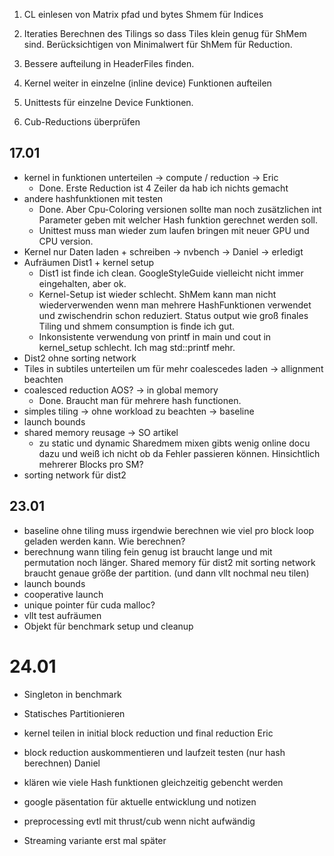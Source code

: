 1. CL einlesen von Matrix pfad und bytes Shmem für Indices

2. Iteraties Berechnen des Tilings so dass Tiles klein genug für ShMem sind.
    Berücksichtigen von Minimalwert für ShMem für Reduction.

3.  Bessere aufteilung in HeaderFiles finden.

4.  Kernel weiter in einzelne (inline device) Funktionen aufteilen

5. Unittests für einzelne Device Funktionen.

6. Cub-Reductions überprüfen


## 17.01
- kernel in funktionen unterteilen -> compute / reduction -> Eric
    - Done. Erste Reduction ist 4 Zeiler da hab ich nichts gemacht
- andere hashfunktionen mit testen
    - Done. Aber Cpu-Coloring versionen sollte man noch zusätzlichen int Parameter geben mit welcher Hash funktion gerechnet werden soll.
    - Unittest muss man wieder zum laufen bringen mit neuer GPU und CPU version.
- Kernel nur Daten laden + schreiben -> nvbench -> Daniel -> erledigt
- Aufräumen Dist1 + kernel setup
    - Dist1 ist finde ich clean. GoogleStyleGuide vielleicht nicht immer eingehalten, aber ok.
    - Kernel-Setup ist wieder schlecht. ShMem kann man nicht wiederverwenden wenn man mehrere HashFunktionen
    verwendet und zwischendrin schon reduziert. Status output wie groß finales Tiling und shmem consumption is
    finde ich gut.
    - Inkonsistente verwendung von printf in main und cout in kernel_setup schlecht. Ich mag std::printf mehr.
- Dist2 ohne sorting network
- Tiles in subtiles unterteilen um für mehr coalescedes laden -> allignment beachten
- coalesced reduction AOS? -> in global memory
    - Done. Braucht man für mehrere hash functionen.
- simples tiling -> ohne workload zu beachten -> baseline
- launch bounds
- shared memory reusage -> SO artikel
    - zu static und dynamic Sharedmem mixen gibts wenig online docu dazu und weiß ich nicht ob da Fehler passieren können. Hinsichtlich mehrerer Blocks pro SM?
- sorting network für dist2


## 23.01
- baseline ohne tiling muss irgendwie berechnen wie viel
 pro block loop geladen werden kann. Wie berechnen?
- berechnung wann tiling fein genug ist braucht lange und mit permutation noch länger.
Shared memory für dist2 mit sorting network braucht genaue größe der partition. (und dann vllt nochmal neu tilen)
- launch bounds
- cooperative launch
- unique pointer für cuda malloc?
- vllt test aufräumen
- Objekt für benchmark setup und cleanup


# 24.01
- Singleton in benchmark
- Statisches Partitionieren

- kernel teilen in initial block reduction und final reduction              Eric
- block reduction auskommentieren und laufzeit testen (nur hash berechnen)  Daniel

- klären wie viele Hash funktionen gleichzeitig gebencht werden
- google päsentation für aktuelle entwicklung und notizen

- preprocessing evtl mit thrust/cub wenn nicht aufwändig
- Streaming variante erst mal später